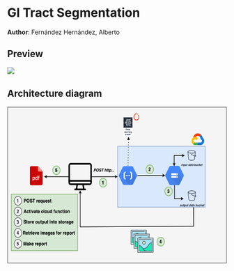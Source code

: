 # GI Tract Segmentation
__Author__: Fernández Hernández, Alberto


## Preview
<img src="https://github.com/AlbertoUAH/gi-tract-segmentation/blob/main/media/readme-video.gif"/>

## Architecture diagram
<img src="https://github.com/AlbertoUAH/gi-tract-segmentation/blob/main/media/diagram.png" width="600" height="360"/>
